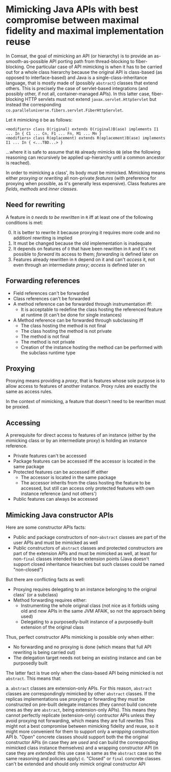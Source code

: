 Mimicking Java APIs with best compromise between maximal fidelity and maximal implementation reuse
==================================================================================================

In Comsat, the goal of mimicking an API (or hierarchy) is to provide an as-smooth-as-possible API porting path from thread-blocking to fiber-blocking.
One particular case of API mimicking is when it has to be carried out for a whole class hierarchy because the original API is class-based (as opposed to interface-based) and Java is a
single-class-inheritance language, that is mostly made of (possibly `abstract`) classes that extend others.
This is precisely the case of servlet-based integrations (and possibly other, if not all, container-managed APIs). In this latter case, fiber-blocking HTTP servlets must not extend
`javax.servlet.HttpServlet` but instead the corresponding `co.paralleluniverse.fibers.servlet.FiberHttpServlet`.

Let `R` mimicking `O` be as follows:

```
<modifiers> class O(riginal) extends O(riginal)B(ase) implements I1 ... In { C1 ... Cn, F1 ... Fn, M1 ... Mn }
<modifiers> class R(eplacement) extends R(eplacement)B(ase) implements I1 ... In { <...TBD...> }
```

...where it is safe to assume that `RB` already mimicks `OB` (else the following reasoning can recursively be applied up-hierarchy until a common ancestor is reached).

In order to mimicking a class', its body must be mimicked. Mimicking means either _proxying_ or _rewriting_ all non-private _features_ (with preference for proxying when possible, as it's
generally less expensive). Class features are _fields_, _methods_ and _inner classes_.

Need for rewriting
------------------

A feature in `O` _needs to be rewritten_ in `R` iff at least one of the following conditions is met:

0. It is better to rewrite it because proxying it requires more code and no additionl rewriting is implied
1. It must be changed because the old implementation is inadequate
2. It depends on features of `O` that have been rewritten in `R` and it's not possible to _forward_ its access to them; _forwarding_ is defined later on
3. Features already rewritten in `R` depend on it and can't _access_ it, not even through an intermediate _proxy_; _access_ is defined later on

Forwarding references
---------------------

- Field references can't be forwarded
- Class references can't be forwarded
- A method reference can be forwarded through instrumentation iff:
  - It is acceptable to redefine the class hosting the referenced feature at runtime (it can't be done for single instances)
- A Method reference can be forwarded through subclassing iff
  - The class hosting the method is not final
  - The class hosting the method is not private
  - The method is not final
  - The method is not private
  - Creation of the instance hosting the method can be performed with the subclass runtime type

Proxying
--------

Proxying means providing a _proxy_, that is features whose sole purpose is to allow access to features of another instance.
Proxy rules are exactly the same as access rules.

In the context of mimicking, a feature that doesn't need to be rewritten must be proxied.

Accessing
---------

A prerequisite for direct access to features of an instance (either by the mimicking class or by an intermediate proxy) is holding an instance reference.

- Private features can't be accessed
- Package features can be accessed iff the accessor is located in the same package
- Protected features can be accessed iff either
  - The accessor is located in the same package
  - The accessor inherits from the class hosting the feature to be accessed, but still can access only protected features with own instance reference (and not others')
- Public features can always be accessed

Mimicking Java constructor APIs
-------------------------------

Here are some constructor APIs facts:

- Public and package constructors of non-`abstract` classes are part of the user APIs and must be mimicked as well
- Public constructors of `abstract` classes and protected constructors are part of the extension APIs and must be mimicked as well, at least for non-`final` classes intended to be extension points
(Java doesn't support closed inheritance hiearchies but such classes could be named "non-closed")

But there are conflicting facts as well:

- Proxying requires delegating to an instance belonging to the original class' (or a subclass)
- Method forwarding requires either:
  - Instrumenting the whole original class (not nice as it forbids using old and new APIs in the same JVM AFAIK, so not the approach being used)
  - Delegating to a purposedly-built instance of a purposedly-built extension of the original class

Thus, perfect constructor APIs mimicking is possible only when either:

- No forwarding and no proxying is done (which means that full API rewriting is being carried out)
- The delegation target needs not being an existing instance and can be purposedly built

The latter fact is true only when the class-based API being mimicked is not `abstract`. This means that:

a. `abstract` classes are extension-only APIs. For this reason, `abstract` classes are correspondingly mimicked by other `abstract` classes. If the replicas implementations use proxying or forwarding
they must be constructed on pre-built delegate instances (they cannot build concrete ones as they are `abstract`, being extension-only APIs). This means they cannot perfectly replicate
(extension-only) contructor APIs unless they avoid proxying not forwarding, which means they are full rewrites
This might not a best compromise between mimicking fidelity and reuse, so it might more convenient for them to support only a _wrapping_ construction API
b. "Open" concrete classes should support both the the original constructor APIs (in case they are _used_ and can build the corresponding mimicked class instance themselves) and a wrapping constructor
API (in case they are _extended_: this use case is same as the `abstract` case so the same reasoning and policies apply)
c. "Closed" or `final` concrete classes can't be extended and should only mimick original constructor API
